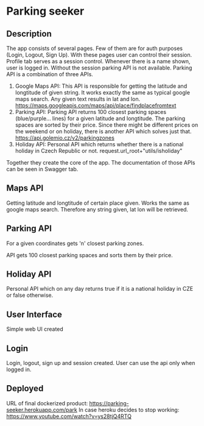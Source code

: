 # Parking seeker

## Description
The app consists of several pages. Few of them are for auth purposes (Login, Logout, Sign Up). With these pages user can control their session. Profile tab
serves as a session control. Whenever there is a name shown, user is logged in. Without the session parking API is not available.
Parking API is a combination of three APIs.
1) Google Maps API:
    This API is responsible for getting the latitude and longtitude of given string. It works exactly the same as typical google maps search. Any given text results in lat and lon.
    https://maps.googleapis.com/maps/api/place/findplacefromtext
2) Parking API:
    Parking API returns 100 closest parking spaces (blue/purple... lines) for a given latitude and longtitude. The parking spaces are sorted by their price. Since there might be
    different prices on the weekend or on holiday, there is another API which solves just that.
    https://api.golemio.cz/v2/parkingzones
3) Holiday API:
    Personal API which returns whether there is a national holiday in Czech Republic or not.
    request.url_root+"utils/isholiday"

Together they create the core of the app. The documentation of those APIs can be seen in Swagger tab.

## Maps API
Getting latitude and longtitude of certain place given. Works the same as google maps search. Therefore any string given, lat lon will be retrieved.

## Parking API
For a given coordinates gets 'n' closest parking zones.

API gets 100 closest parking spaces and sorts them by their price.

## Holiday API
Personal API which on any day returns true if it is a national holiday in CZE or false otherwise.

## User Interface
Simple web UI created

## Login
Login, logout, sign up and session created. User can use the api only when logged in.

## Deployed
URL of final dockerized product:
https://parking-seeker.herokuapp.com/park
In case heroku decides to stop working:
https://www.youtube.com/watch?v=ys28tjQ4RTQ

